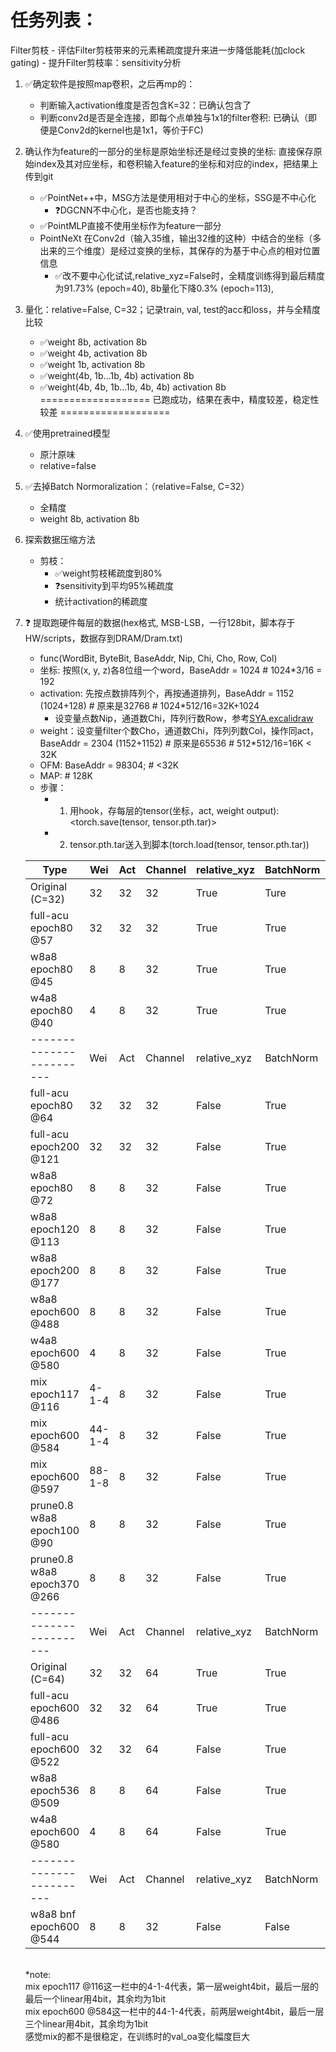 # 任务列表：
Filter剪枝
    - 评估Filter剪枝带来的元素稀疏度提升来进一步降低能耗(加clock gating)
    - 提升Filter剪枝率：sensitivity分析


1. :white_check_mark:确定软件是按照map卷积，之后再mp的：
    - 判断输入activation维度是否包含K=32：已确认包含了
    - 判断conv2d是否是全连接，即每个点单独与1x1的filter卷积: 已确认（即便是Conv2d的kernel也是1x1，等价于FC)
2. 确认作为feature的一部分的坐标是原始坐标还是经过变换的坐标: 直接保存原始index及其对应坐标，和卷积输入feature的坐标和对应的index，把结果上传到git
    - :white_check_mark:PointNet++中，MSG方法是使用相对于中心的坐标，SSG是不中心化
      - :question:DGCNN不中心化，是否也能支持？
    - :white_check_mark:PointMLP直接不使用坐标作为feature一部分
    - PointNeXt 在Conv2d（输入35维，输出32维的这种）中结合的坐标（多出来的三个维度）是经过变换的坐标，其保存的为基于中心点的相对位置信息  
      - :white_check_mark:改不要中心化试试,relative_xyz=False时，全精度训练得到最后精度为91.73% (epoch=40), 8b量化下降0.3% (epoch=113), 
3. 量化：relative=False, C=32；记录train, val, test的acc和loss，并与全精度比较 
    - :white_check_mark:weight 8b, activation 8b
    - :white_check_mark:weight 4b, activation 8b
    - :white_check_mark:weight 1b, activation 8b
    - :white_check_mark:weight(4b, 1b...1b, 4b) activation 8b
    - :white_check_mark:weight(4b, 4b, 1b...1b, 4b, 4b) activation 8b
===================
已跑成功，结果在表中，精度较差，稳定性较差
===================
4. :white_check_mark:使用pretrained模型 
    - 原汁原味
    - relative=false
6. :white_check_mark:去掉Batch Normoralization：（relative=False, C=32）
    - 全精度
    - weight 8b, activation 8b
9. 探索数据压缩方法
    - 剪枝：
        - :white_check_mark:weight剪枝稀疏度到80% 
        - :question:sensitivity到平均95%稀疏度
        - 统计activation的稀疏度
10. :question: 提取跑硬件每层的数据(hex格式, MSB-LSB，一行128bit，脚本存于HW/scripts，数据存到DRAM/Dram.txt)
    - func(WordBit, ByteBit, BaseAddr, Nip, Chi, Cho, Row, Col)
    - 坐标: 按照(x, y, z)各8位组一个word，BaseAddr = 1024 # 1024*3/16 = 192
    - activation: 先按点数排阵列个，再按通道排列，BaseAddr = 1152 (1024+128) # 原来是32768 # 1024*512/16=32K+1024
        - 设变量点数Nip，通道数Chi，阵列行数Row，参考[SYA.excalidraw](hardware/docs/02-spec/SYA/SYA.excalidraw)
    - weight：设变量filter个数Cho，通道数Chi，阵列列数Col，操作同act，BaseAddr = 2304 (1152+1152) # 原来是65536 # 512*512/16=16K < 32K
    - OFM: BaseAddr = 98304; # <32K
    - MAP: # 128K
    - 步骤：
        - 1. 用hook，存每层的tensor(坐标，act, weight output): <torch.save(tensor, tensor.pth.tar)>
        - 2. tensor.pth.tar送入到脚本(torch.load(tensor, tensor.pth.tar))

    | Type                              | Wei       | Act | Channel | relative_xyz | BatchNorm | Prune | Epoch | Best | OA    	    | mAcc  	|
    |--------------------------         | ---       | --- |-------- |--------------| --------- | ----- | ----- | ---- |-------	    |-------	|
    | Original (C=32)                   | 32        | 32  | 32      | True         | Ture      | F     | None  | None | 93.2+-0.1	| 90.8+-0.2 |
    | full-acu<br>epoch80 @57           | 32        | 32  | 32      | True         | True      | F     | 80    | 57   | 92.91 	    | 89.55 	|
    | w8a8<br>epoch80 @45               | 8         | 8   | 32      | True         | True      | F     | 80    | 45   | 92.34 	    | 87.87 	|
    | w4a8<br>epoch80 @40               | 4         | 8   | 32      | True         | True      | F     | 80    | 40   | 92.30 	    | 88.79 	|
    | ------------------------          | Wei       | Act | Channel | relative_xyz | BatchNorm | Prune | Epoch | Best | OA    	    | mAcc  	|
    | full-acu<br>epoch80 @64           | 32        | 32  | 32      | False        | True      | F     | 80    | 64   | 91.73 	    | 88.35 	|
    | full-acu<br>epoch200 @121         | 32        | 32  | 32      | False        | True      | F     | 200   | 121  | 91.82 	    | 88.43 	|
    | w8a8<br>epoch80 @72               | 8         | 8   | 32      | False        | True      | F     | 80    | 72   | 91.45 	    | 87.42 	|
    | w8a8<br>epoch120 @113             | 8         | 8   | 32      | False        | True      | F     | 120   | 113  | 92.02 	    | 89.35 	|
    | w8a8<br>epoch200 @177             | 8         | 8   | 32      | False        | True      | F     | 200   | 177  | 91.94 	    | 89.38 	|
    | w8a8<br>epoch600 @488             | 8         | 8   | 32      | False        | True      | F     | 600   | 488  | 92.34 	    | 89.47 	|
    | w4a8<br>epoch600 @580             | 4         | 8   | 32      | False        | True      | F     | 600   | 580  | 92.59       | 89.66    	|
    | mix<br>epoch117 @116              |4-1-4      | 8   | 32      | False        | True      | F     | 117   | 116  | 41.53 	    | 27.52 	|
    | mix<br>epoch600 @584              |44-1-4     | 8   | 32      | False        | True      | F     | 600   | 584  | 85.7 	    | 78.57 	|
    | mix<br>epoch600 @597              |88-1-8     | 8   | 32      | False        | True      | F     | 600   | 597  | 84.36 	    | 75.81 	|
    | prune0.8 w8a8<br>epoch100 @90     | 8         | 8   | 32      | False        | True      | 79.81 | 100   | 90   | 91.45 	    | 86.74 	|
    | prune0.8 w8a8<br>epoch370 @266    | 8         | 8   | 32      | False        | True      | 79.34 | 370   | 266  | 92.22 	    | 89.04 	|
    | ------------------------          | Wei       | Act | Channel | relative_xyz | BatchNorm | Prune | Epoch | Best | OA    	    | mAcc  	|
    | Original (C=64)                   | 32        | 32  | 64      | True         | True      | F     | 600   | 537  | 93.7+-0.3   | 90.9+-0.5 |
    | full-acu<br>epoch600 @486         | 32        | 32  | 64      | True         | True      | F     | 600   | 486  | 93.44 	    | 90.79 	|
    | full-acu<br>epoch600 @522         | 32        | 32  | 64      | False        | True      | F     | 600   | 522  | 92.54 	    | 89.89 	|
    | w8a8<br>epoch536 @509             | 8         | 8   | 64      | False        | True      | F     | 600   | 509  | 92.45 	    | 90.05 	|
    | w4a8<br>epoch600 @580             | 4         | 8   | 64      | False        | True      | F     | 600   | 580  | 92.34 	    | 90.13 	|
    | ------------------------          | Wei       | Act | Channel | relative_xyz | BatchNorm | Prune | Epoch | Best | OA    	    | mAcc  	|
    | w8a8 bnf<br>epoch600 @544         | 8         | 8   | 32      | False        | False     | F     | 600   | 544  | 79.09 	    | 70.96 	|
    <br>
    *note: <br>
    mix epoch117 @116这一栏中的4-1-4代表，第一层weight4bit，最后一层的最后一个linear用4bit，其余均为1bit <br>
    mix epoch600 @584这一栏中的44-1-4代表，前两层weight4bit，最后一层三个linear用4bit，其余均为1bit <br>
    感觉mix的都不是很稳定，在训练时的val_oa变化幅度巨大

    
